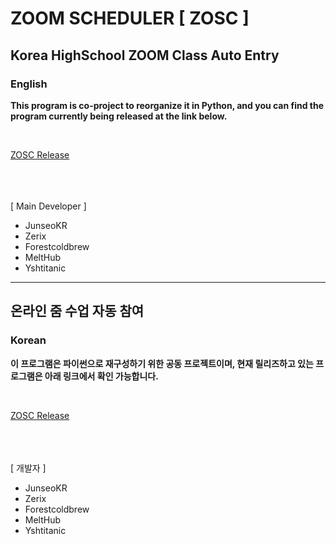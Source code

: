 # ZOOM SCHEDULER [ ZOSC ]

## Korea HighSchool ZOOM Class Auto Entry

### English
**This program is co-project to reorganize it in Python, and you can find the program currently being released at the link below.**

<br/>

[ZOSC Release](https://develop-junseo.tistory.com "Developer Page")

<br/>
<br/>
<br/>
[ Main Developer ]<br/>

* JunseoKR<br/>
* Zerix
* Forestcoldbrew
* MeltHub
* Yshtitanic


---------------------------------------

## 온라인 줌 수업 자동 참여

### Korean

**이 프로그램은 파이썬으로 재구성하기 위한 공동 프로젝트이며, 현재 릴리즈하고 있는 프로그램은 아래 링크에서 확인 가능합니다.**

<br/>

[ZOSC Release](https://develop-junseo.tistory.com "Developer Page")

<br/>
<br/>
<br/>
[ 개발자 ]<br/>

* JunseoKR<br/>
* Zerix
* Forestcoldbrew
* MeltHub
* Yshtitanic
